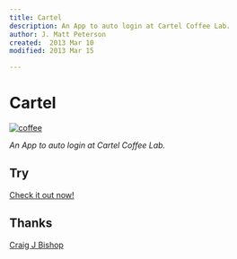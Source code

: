 ```yaml
---
title: Cartel
description: An App to auto login at Cartel Coffee Lab.
author: J. Matt Peterson
created:  2013 Mar 10
modified: 2013 Mar 15

---
```


Cartel
======

[![coffee](https://raw.github.com/jmatt/cartel/master/coffee+cup+icon+black.png)](#try)

*An App to auto login at Cartel Coffee Lab.*

Try
---

[Check it out now!](http://jmatt.org/cartel/Cartel-0.3.dmg)

Thanks
------

[Craig J Bishop](https://github.com/craigjb)
